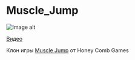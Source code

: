 # Muscle_Jump
![Image alt](https://github.com/Sup-00/Pictures/blob/main/MuscleJump.png)

[Видео](https://www.youtube.com/watch?v=_PTG9Bwk6-4)

Клон игры [Muscle Jump](https://play.google.com/store/apps/details?id=com.honeycombgames.musclesmash) от Honey Comb Games
